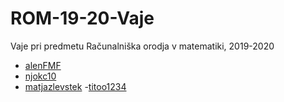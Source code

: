 # ROM-19-20-Vaje
Vaje pri predmetu Računalniška orodja v matematiki, 2019-2020

- [alenFMF](https://github.com/alenFMF/ROM-19-20-Vaje) 
- [njokc10](https://github.com/njokc10/ROM.git)
- [matjazlevstek](https://github.com/matjazlevstek/ROM)
-[titoo1234](https://github.com/titoo1234/ROM)
